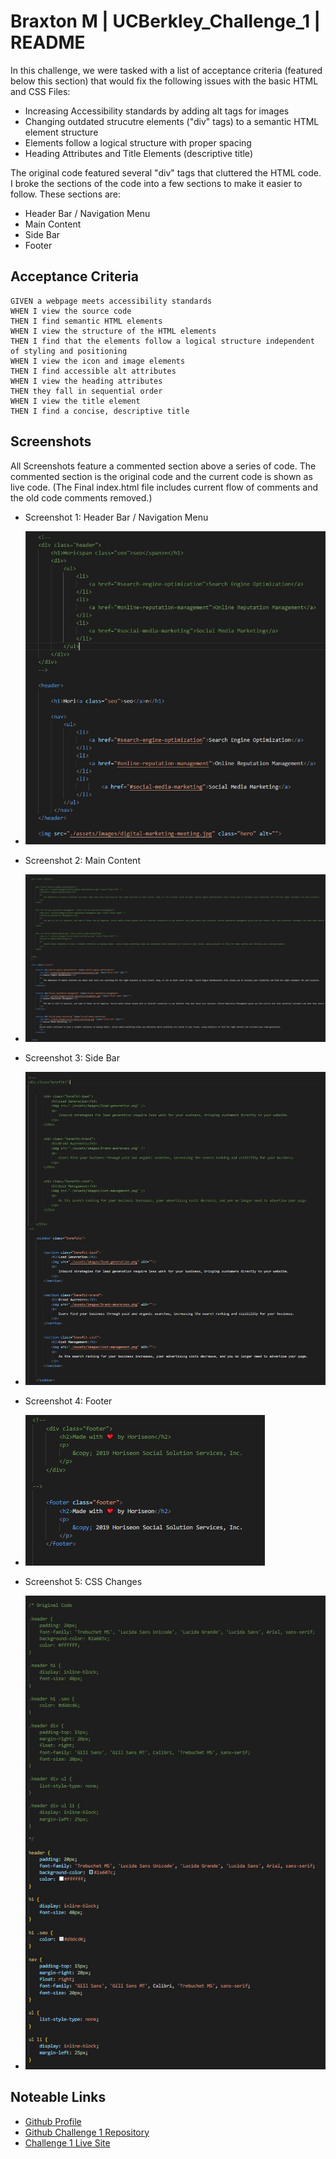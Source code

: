 
# Braxton M | UCBerkley_Challenge_1 | README

In this challenge, we were tasked with a list of acceptance criteria (featured below this section) that would fix the following issues with the basic HTML and CSS Files:

* Increasing Accessibility standards by adding alt tags for images
* Changing outdated strucutre elements ("div" tags) to a semantic HTML element structure
* Elements follow a logical structure with proper spacing
* Heading Attributes and Title Elements (descriptive title)

The original code featured several "div" tags that cluttered the HTML code. I broke the sections of the code into a few sections to make it easier to follow. These sections are:

* Header Bar / Navigation Menu
* Main Content
* Side Bar
* Footer

## Acceptance Criteria

```
GIVEN a webpage meets accessibility standards
WHEN I view the source code
THEN I find semantic HTML elements
WHEN I view the structure of the HTML elements
THEN I find that the elements follow a logical structure independent of styling and positioning
WHEN I view the icon and image elements
THEN I find accessible alt attributes
WHEN I view the heading attributes
THEN they fall in sequential order
WHEN I view the title element
THEN I find a concise, descriptive title
```


## Screenshots

All Screenshots feature a commented section above a series of code. The commented section is the original code and the current code is shown as live code. (The Final index.html file includes current flow of comments and the old code comments removed.)

* Screenshot 1: Header Bar / Navigation Menu
* ![Header Screenshot](/assets/images/README%20Screenshots/header%20and%20nav%20bar.JPG)

* Screenshot 2: Main Content
* ![Main Content](/assets/images/README%20Screenshots/main%20content.JPG)

* Screenshot 3: Side Bar
* ![Side Bar](/assets/images/README%20Screenshots/side%20bar.JPG)

* Screenshot 4: Footer
* ![Footer](/assets/images/README%20Screenshots/footer.JPG)

* Screenshot 5: CSS Changes
* ![CSS Changes](/assets/images/README%20Screenshots/css%20change.JPG)

 
 ## Noteable Links

 - [Github Profile](https://github.com/BrackyM)
 - [Github Challenge 1 Repository](https://github.com/BrackyM/UCBerkley_Challenge_1)
 - [Challenge 1 Live Site](https://brackym.github.io/UCBerkley_Challenge_1/)